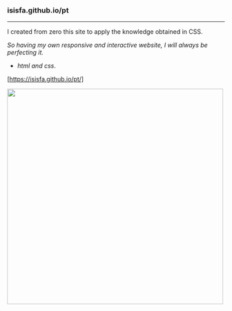 ### isisfa.github.io/pt
***
I created from zero this site to apply the knowledge obtained in CSS.

*So having my own responsive and interactive website, I will always be perfecting it.*
- _html and css_.

[https://isisfa.github.io/pt/]
<p><img src= "site-isisfa.gif" width= "500" height= ""></p>

